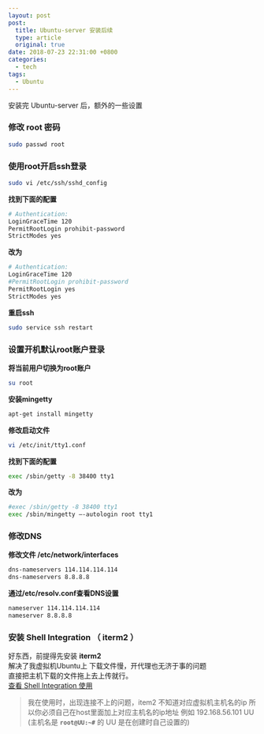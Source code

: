 ```yaml
---
layout: post
post: 
  title: Ubuntu-server 安装后续
  type: article
  original: true
date: 2018-07-23 22:31:00 +0800
categories: 
  - tech
tags:
  - Ubuntu
---
```

安装完 Ubuntu-server 后，额外的一些设置

### 修改 root 密码
```bash
sudo passwd root
```
### 使用root开启ssh登录
```bash
sudo vi /etc/ssh/sshd_config
```
**找到下面的配置**

```bash
# Authentication:
LoginGraceTime 120
PermitRootLogin prohibit-password
StrictModes yes
```

**改为**

```bash
# Authentication:
LoginGraceTime 120
#PermitRootLogin prohibit-password
PermitRootLogin yes
StrictModes yes
```

**重启ssh**

```bash
sudo service ssh restart
```

### 设置开机默认root账户登录
**将当前用户切换为root账户**

```bash
su root
```
**安装mingetty**

```bash
apt-get install mingetty
```
**修改启动文件**

```bash
vi /etc/init/tty1.conf
```
**找到下面的配置**

```bash
exec /sbin/getty -8 38400 tty1
```
**改为**

```bash
#exec /sbin/getty -8 38400 tty1
exec /sbin/mingetty –-autologin root tty1
```

### 修改DNS
**修改文件 /etc/network/interfaces**

```bash
dns-nameservers 114.114.114.114
dns-nameservers 8.8.8.8
```

**通过/etc/resolv.conf查看DNS设置**

```bash
nameserver 114.114.114.114
nameserver 8.8.8.8
```

### 安装 Shell Integration （ iterm2 ）
好东西，前提得先安装 **iterm2**  
解决了我虚拟机Ubuntu上 下载文件慢，开代理也无济于事的问题   
直接把主机下载的文件拖上去上传就行。  
[查看 Shell Integration 使用 ](https://phpor.net/blog/post/3665)
>我在使用时，出现连接不上的问题，item2 不知道对应虚拟机主机名的ip 所以你必须自己在host里面加上对应主机名的ip地址
>例如 192.168.56.101 UU (主机名是 **`root@UU:~#`** 的 UU 是在创建时自己设置的)